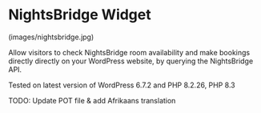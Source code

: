 # NightsBridge Widget

(images/nightsbridge.jpg)

Allow visitors to check NightsBridge room availability and make bookings directly directly on your WordPress website, by querying the NightsBridge API.

Tested on latest version of WordPress 6.7.2 and PHP 8.2.26, PHP 8.3

TODO: Update POT file & add Afrikaans translation
